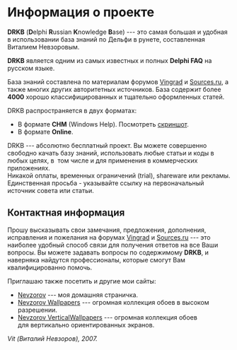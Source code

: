 Информация о проекте
====================

**DRKB** (**D**elphi **R**ussian **K**nowledge **B**ase) --- это самая
большая и удобная в использовании база знаний по Дельфи в рунете,
составленная Виталием Невзоровым.

**DRKB** является одним из самых известных и полных **Delphi FAQ** на
русском языке.

База знаний составлена по материалам форумов
[Vingrad](https://forum.vingrad.ru/ "Перейти на форумы Vingrad") и
[Sources.ru](https://forum.sources.ru/ "Перейти на форумы Исходников"),
а также многих других авторитетных источников. База содержит более
**4000** хорошо классифицированных и тщательно оформленных статей.

DRKB распространяется в двух форматах:

-   В формате **CHM** (Windows Help). Посмотреть
    [скриншот](/img/screen5.png "Скриншот #5: DRKB, CHM-формат").
-   В формате **Online**.

DRKB --- абсолютно бесплатный проект. Вы можете совершенно свободно
качать базу знаний, использовать любые статьи и коды в любых целях, в
 том числе и для применения в коммерческих приложениях.\
Никакой оплаты, временных ограничений (trial), shareware или рекламы.\
Единственная просьба - указывайте ссылку на первоначальный источник
совета или статьи.

Контактная информация
---------------------

Прошу высказывать свои замечания, предложения, дополнения, исправления
и пожелания на форумах
[Vingrad](https://forum.vingrad.ru/ "Перейти на форумы Vingrad") и
[Sources.ru](https://forum.sources.ru/ "Перейти на форумы Исходников")
--- это наиболее удобный способ связи для получения ответов на все Ваши
вопросы. Вы можете задавать вопросы по содержимому **DRKB**, и наверняка
найдутся профессионалы, которые смогут Вам квалифицированно помочь.

Приглашаю также посетить и другие мои сайты:

-   [Nevzorov](https://www.nevzorov.org/) --- моя домашняя страничка.
-   [Nevzorov Wallpapers](https://wallpapers.nevzorov.org/) --- огромная
    коллекция обоев в высоком разрешении.
-   [Nevzorov
    VerticalWallpapers](https://verticalwallpapers.nevzorov.org/) ---
    огромная коллекция обоев для вертикально ориентированных экранов.

*Vit (Виталий Невзоров), 2007.*

